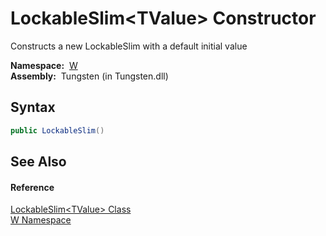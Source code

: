 LockableSlim&lt;TValue> Constructor
===================================
   Constructs a new LockableSlim with a default initial value

  **Namespace:**  [W][1]  
  **Assembly:**  Tungsten (in Tungsten.dll)

Syntax
------

```csharp
public LockableSlim()
```


See Also
--------

#### Reference
[LockableSlim&lt;TValue> Class][2]  
[W Namespace][1]  

[1]: ../README.md
[2]: README.md